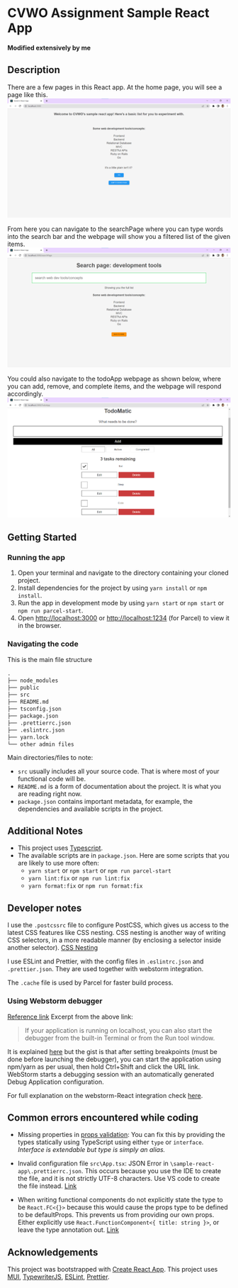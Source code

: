 # CVWO Assignment Sample React App
**Modified extensively by me**

## Description
There are a few pages in this React app. At the home page, you will see a page like this.
![homePage](public/images/homePage.png)

From here you can navigate to the searchPage where you can type words into the search bar and the webpage will show you
a filtered list of the given items.
![searchPage](public/images/searchPage.png)

You could also navigate to the todoApp webpage as shown below, where you can add, remove, and complete items, and the 
webpage will respond accordingly.
![todoApp](public/images/todoApp.png)

## Getting Started
### Running the app
1. Open your terminal and navigate to the directory containing your cloned project.
2. Install dependencies for the project by using `yarn install` or `npm install`.
3. Run the app in development mode by using `yarn start` or `npm start` or `npm run parcel-start`.
4. Open [http://localhost:3000](http://localhost:3000) or [http://localhost:1234](http://localhost:1234) (for Parcel) 
to view it in the browser.

### Navigating the code
This is the main file structure
```
.
├── node_modules
├── public
├── src
├── README.md
├── tsconfig.json
├── package.json
├── .prettierrc.json
├── .eslintrc.json
├── yarn.lock
└── other admin files
```

Main directories/files to note:
* `src` usually includes all your source code. That is where most of your functional code will be.
* `README.md` is a form of documentation about the project. It is what you are reading right now.
* `package.json` contains important metadata, for example, the dependencies and available scripts in the project.

## Additional Notes

* This project uses [Typescript](https://www.typescriptlang.org/).
* The available scripts are in `package.json`.
  Here are some scripts that you are likely to use more often:
  * `yarn start` or `npm start` or `npm run parcel-start`
  * `yarn lint:fix` or `npm run lint:fix`
  * `yarn format:fix` or `npm run format:fix`

## Developer notes
I use the `.postcssrc` file to  configure PostCSS, which gives us access to the latest CSS features like CSS nesting.
CSS nesting is another way of writing CSS selectors, in a more readable manner (by enclosing a selector inside another selector).
[CSS Nesting](https://blog.logrocket.com/native-css-nesting/)

I use ESLint and Prettier, with the config files in `.eslintrc.json` and `.prettier.json`. They are used together with 
webstorm integration.

The `.cache` file is used by Parcel for faster build process.

### Using Webstorm debugger
[Reference link](https://www.jetbrains.com/help/webstorm/react.html#react_running_and_debugging_debug)
Excerpt from the above link:

> If your application is running on localhost, you can also start the debugger from the built-in Terminal or from the Run 
> tool window.

It is explained [here](https://www.jetbrains.com/help/webstorm/react.html#ws_react_debug_localhost) but the gist is that
after setting breakpoints (must be done before launching the debugger), you can start the application using npm/yarn as 
per usual, then hold Ctrl+Shift and click the URL link. WebStorm starts a debugging session with an automatically 
generated Debug Application configuration.

For full explanation on the webstorm-React integration check [here](https://www.jetbrains.com/help/webstorm/react.html).

## Common errors encountered while coding
- Missing properties in [props validation](https://github.com/jsx-eslint/eslint-plugin-react/blob/master/docs/rules/prop-types.md):
You can fix this by providing the types statically using TypeScript using either `type` or `interface`. 
_Interface is extendable but type is simply an alias._ 


- Invalid configuration file `src\App.tsx`: JSON Error in `\sample-react-app\.prettierrc.json`. This occurs because 
you use the IDE to create the file, and it is not strictly UTF-8 characters. Use VS code to create the file instead.
[Link](https://stackoverflow.com/questions/70387394/prettier-invalid-configuration-file-even-though-the-file-is-straight-from-the-d)


- When writing functional components do not explicitly state the type to be `React.FC<{}>` because this would cause the props
type to be defined to be defaultProps. This prevents us from providing our own props. Either explicitly use `React.FunctionComponent<{ title: string }>`,
or leave the type annotation out. [Link](https://react-typescript-cheatsheet.netlify.app/docs/basic/getting-started/function_components/)

## Acknowledgements
This project was bootstrapped with [Create React App](https://github.com/facebook/create-react-app).
This project uses [MUI](https://mui.com/),
[TypewriterJS](https://github.com/tameemsafi/typewriterjs#readme),
[ESLint](https://eslint.org/), [Prettier](https://prettier.io/).

